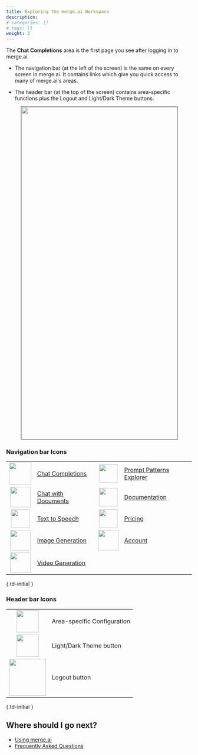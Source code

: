 ```yaml
---
title: Exploring the merge.ai Workspace
description:
# categories: []
# tags: []
weight: 3
---
```


The **Chat Completions** area is the first page you see after logging in to merge.ai.

* The navigation bar (at the left of the screen) is the same on every screen in merge.ai. It contains links which give you quick access to many of merge.ai's areas.

* The header bar (at the top of the screen) contains area-specific functions plus the Logout and Light/Dark Theme buttons.

<figure><img src="/docs/getting-started/workspace.png" alt="" width="900" style="border: 1px solid #555;"><figcaption></figcaption></figure>

### **Navigation bar Icons**

|                                                       |                                                                               |                                                        |                                                                               |
| :---------------------------------------------------: | ----------------------------------------------------------------------------- |  :---------------------------------------------------: | ----------------------------------------------------------------------------- |
| <img src="/docs/getting-started/icons/cc.png" alt="" width="60"> | [Chat Completions](/docs/using-conciergeai/chat-completions)       |  <img src="/docs/getting-started/icons/pp.png" alt="" width="50"> | [Prompt Patterns Explorer](/docs/using-conciergeai/prompt-patterns)       |
| <img src="/docs/getting-started/icons/cd.png" alt="" width="55"> | [Chat with Documents](/docs/using-conciergeai/chat-with-documents) |  <img src="/docs/getting-started/icons/dc.png" alt="" width="50"> | [Documentation](/docs/) |
| <img src="/docs/getting-started/icons/ts.png" alt="" width="50"> | [Text to Speech](/docs/using-conciergeai/text-to-speech)           |  <img src="/docs/getting-started/icons/pr.png" alt="" width="50"> | [Pricing](/pricing/)           |
| <img src="/docs/getting-started/icons/ig.png" alt="" width="55"> | [Image Generation](/docs/using-conciergeai/image-generation)       |  <img src="/docs/getting-started/icons/ac.png" alt="" width="55"> | [Account](/docs/using-conciergeai/account)       |
| <img src="/docs/getting-started/icons/vg.png" alt="" width="55"> | [Video Generation](/docs/using-conciergeai/video-generation)       |
{.td-initial }


### **Header bar Icons**

|                                                       |                                                                               |
| :---------------------------------------------------: | ----------------------------------------------------------------------------- |
| <img src="/docs/getting-started/icons/st.png" alt="" width="60"> | Area-specific Configuration   |
| <img src="/docs/getting-started/icons/ap.png" alt="" width="60"> | Light/Dark Theme button       |
| <img src="/docs/getting-started/icons/lg.png" alt="" width="100"> | Logout button       |
{.td-initial }

## Where should I go next?

- [Using merge.ai](/docs/using-mergeai/)
- [Frequently Asked Questions](/docs/faq/)